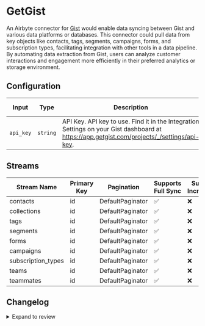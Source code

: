 # GetGist
An Airbyte connector for [Gist](https://getgist.com/) would enable data syncing between Gist and various data platforms or databases. This connector could pull data from key objects like contacts, tags, segments, campaigns, forms, and subscription types, facilitating integration with other tools in a data pipeline. By automating data extraction from Gist, users can analyze customer interactions and engagement more efficiently in their preferred analytics or storage environment.

## Configuration

| Input | Type | Description | Default Value |
|-------|------|-------------|---------------|
| `api_key` | `string` | API Key. API key to use. Find it in the Integration Settings on your Gist dashboard at https://app.getgist.com/projects/_/settings/api-key. |  |

## Streams
| Stream Name | Primary Key | Pagination | Supports Full Sync | Supports Incremental |
|-------------|-------------|------------|---------------------|----------------------|
| contacts | id | DefaultPaginator | ✅ |  ❌  |
| collections | id | DefaultPaginator | ✅ |  ❌  |
| tags | id | DefaultPaginator | ✅ |  ❌  |
| segments | id | DefaultPaginator | ✅ |  ❌  |
| forms | id | DefaultPaginator | ✅ |  ❌  |
| campaigns | id | DefaultPaginator | ✅ |  ❌  |
| subscription_types | id | DefaultPaginator | ✅ |  ❌  |
| teams | id | DefaultPaginator | ✅ |  ❌  |
| teammates | id | DefaultPaginator | ✅ |  ❌  |

## Changelog

<details>
  <summary>Expand to review</summary>

| Version          | Date              | Pull Request | Subject        |
|------------------|-------------------|--------------|----------------|
| 0.0.27 | 2025-07-05 | [62783](https://github.com/airbytehq/airbyte/pull/62783) | Update dependencies |
| 0.0.26 | 2025-06-28 | [62418](https://github.com/airbytehq/airbyte/pull/62418) | Update dependencies |
| 0.0.25 | 2025-06-21 | [61971](https://github.com/airbytehq/airbyte/pull/61971) | Update dependencies |
| 0.0.24 | 2025-06-14 | [61255](https://github.com/airbytehq/airbyte/pull/61255) | Update dependencies |
| 0.0.23 | 2025-05-24 | [60385](https://github.com/airbytehq/airbyte/pull/60385) | Update dependencies |
| 0.0.22 | 2025-05-10 | [59924](https://github.com/airbytehq/airbyte/pull/59924) | Update dependencies |
| 0.0.21 | 2025-05-03 | [59400](https://github.com/airbytehq/airbyte/pull/59400) | Update dependencies |
| 0.0.20 | 2025-04-26 | [58876](https://github.com/airbytehq/airbyte/pull/58876) | Update dependencies |
| 0.0.19 | 2025-04-19 | [58360](https://github.com/airbytehq/airbyte/pull/58360) | Update dependencies |
| 0.0.18 | 2025-04-12 | [57802](https://github.com/airbytehq/airbyte/pull/57802) | Update dependencies |
| 0.0.17 | 2025-04-05 | [57242](https://github.com/airbytehq/airbyte/pull/57242) | Update dependencies |
| 0.0.16 | 2025-03-29 | [56513](https://github.com/airbytehq/airbyte/pull/56513) | Update dependencies |
| 0.0.15 | 2025-03-22 | [55979](https://github.com/airbytehq/airbyte/pull/55979) | Update dependencies |
| 0.0.14 | 2025-03-08 | [55284](https://github.com/airbytehq/airbyte/pull/55284) | Update dependencies |
| 0.0.13 | 2025-03-01 | [54457](https://github.com/airbytehq/airbyte/pull/54457) | Update dependencies |
| 0.0.12 | 2025-02-15 | [53725](https://github.com/airbytehq/airbyte/pull/53725) | Update dependencies |
| 0.0.11 | 2025-02-08 | [53352](https://github.com/airbytehq/airbyte/pull/53352) | Update dependencies |
| 0.0.10 | 2025-02-01 | [52830](https://github.com/airbytehq/airbyte/pull/52830) | Update dependencies |
| 0.0.9 | 2025-01-25 | [52331](https://github.com/airbytehq/airbyte/pull/52331) | Update dependencies |
| 0.0.8 | 2025-01-18 | [51653](https://github.com/airbytehq/airbyte/pull/51653) | Update dependencies |
| 0.0.7 | 2025-01-11 | [51085](https://github.com/airbytehq/airbyte/pull/51085) | Update dependencies |
| 0.0.6 | 2024-12-28 | [50512](https://github.com/airbytehq/airbyte/pull/50512) | Update dependencies |
| 0.0.5 | 2024-12-21 | [50018](https://github.com/airbytehq/airbyte/pull/50018) | Update dependencies |
| 0.0.4 | 2024-12-14 | [49532](https://github.com/airbytehq/airbyte/pull/49532) | Update dependencies |
| 0.0.3 | 2024-12-12 | [49192](https://github.com/airbytehq/airbyte/pull/49192) | Update dependencies |
| 0.0.2 | 2024-12-11 | [48908](https://github.com/airbytehq/airbyte/pull/48908) | Starting with this version, the Docker image is now rootless. Please note that this and future versions will not be compatible with Airbyte versions earlier than 0.64 |
| 0.0.1 | 2024-10-31 | | Initial release by [@parthiv11](https://github.com/parthiv11) via Connector Builder |

</details>
